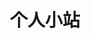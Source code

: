 ---
home: true
# layout: BlogHome
icon: home
title: 个人小站
heroImage: /assets/images/avatar2.png
heroText: TreeWish
tagline: 手握日月摘星辰，世间无我这般人
heroFullScreen: false
actionText: 开始阅读 →
actionLink: /latestarticle/
features:
  - title: 读书
    details: 读万卷书，行万里路
  - title: 技术
    details: 用心记录技术,走心分享,始于前端,不止于前端,励志成为一名优秀的全栈工程师
  - title: 生活
    details: 诗意，追逐，奋斗，前行

# projects:
#   - icon: 技术
#     name: 项目名称
#     desc: 用心记录技术,走心分享,始于前端,不止于前端,励志成为一名优秀的全栈工程师
#     link: https://你的项目链接

#   - icon: book
#     name: 读书
#     desc: 读万卷书，行万里路,多读一页书,就少一分无知,多一分智慧
#     link: https://你的书籍链接

#   - icon: article
#     name: 生活
#     desc:  诗意，追逐，奋斗，前行
#     link: https://你的文章链接

#   - icon: /logo.svg
#     name: 自定义项目
#     desc: 自定义详细介绍
#     link: https://你的自定义链接

# footer: true
# copyright: MIT 协议 | 版权所有 © 2023 TreeWish

---